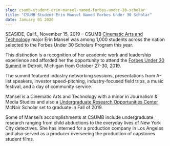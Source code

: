 ```yaml
---
slug: csumb-student-erin-mansel-named-forbes-under-30-scholar
title: "CSUMB Student Erin Mansel Named Forbes Under 30 Scholar"
date: January 01 2020
---
```


<p>SEASIDE, Calif., November 15, 2019 – CSUMB <a href="https://csumb.edu/cinearts">Cinematic Arts and Technology</a> major Erin Mansel was among 1,000 students across the nation selected to the Forbes Under 30 Scholars Program this year.</p><p>This distinction is a recognition of her academic work and leadership experience and afforded her the opportunity to attend the <a href="https://live.forbes.com/under30">Forbes Under 30 Summit</a> in Detroit, Michigan from October 27-30, 2019.</p><p>The summit featured industry networking sessions, presentations from A-list speakers, investor speed-pitching, industry-focused field trips, a music festival, and a day of community service.</p><p>Mansel is a Cinematic Arts and Technology with a minor in Journalism &amp; Media Studies and also a <a href="https://csumb.edu/uroc">Undergraduate Research Opportunities Center </a>McNair Scholar set to graduate in Fall of 2019. </p><p>Some of Mansel’s accomplishments at CSUMB include undergraduate research ranging from child abductions to the everyday lives of New York City detectives. She has interned for a production company in Los Angeles and also served as a producer overseeing the production of capstones student films.</p>
